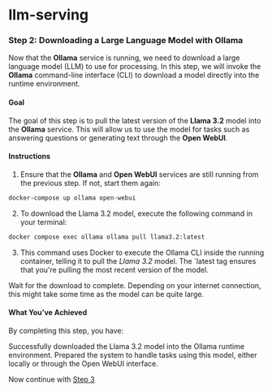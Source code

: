 # llm-serving

### Step 2: Downloading a Large Language Model with Ollama

Now that the **Ollama** service is running, we need to download a large language model (LLM) to use for processing. In this step, we will invoke the **Ollama** command-line interface (CLI) to download a model directly into the runtime environment.

#### Goal

The goal of this step is to pull the latest version of the **Llama 3.2** model into the **Ollama** service. This will allow us to use the model for tasks such as answering questions or generating text through the **Open WebUI**.

#### Instructions

1. Ensure that the **Ollama** and **Open WebUI** services are still running from the previous step. If not, start them again:

```bash
docker-compose up ollama open-webui
```

2. To download the Llama 3.2 model, execute the following command in your terminal:

```bash
docker compose exec ollama ollama pull llama3.2:latest
```

3. This command uses Docker to execute the Ollama CLI inside the running container, telling it to pull the *Llama 3.2* model. The `latest tag ensures that you're pulling the most recent version of the model.

Wait for the download to complete. Depending on your internet connection, this might take some time as the model can be quite large.

#### What You’ve Achieved
By completing this step, you have:

Successfully downloaded the Llama 3.2 model into the Ollama runtime environment.
Prepared the system to handle tasks using this model, either locally or through the Open WebUI interface.

Now continue with [Step 3](https://github.com/AdvancedNLP/llm-serving/tree/step_03)